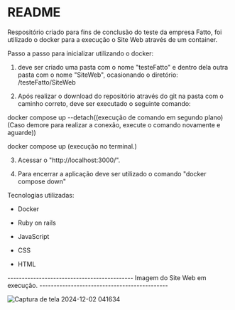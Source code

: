 # README

Respositório criado para fins de conclusão do teste da empresa Fatto, foi utilizado o docker para a execução o Site Web através de um container.

Passo a passo para inicializar utilizando o docker:

1. deve ser criado uma pasta com o nome "testeFatto" e dentro dela outra pasta com o nome "SiteWeb", ocasionando o diretório: /testeFatto/SiteWeb

2. Após realizar o download do repositório através do git na pasta com o caminho correto, deve ser executado o seguinte comando:

docker compose up --detach((execução de comando em segundo plano) (Caso demore para realizar a conexão, execute o comando novamente e aguarde))

docker compose up (execução no terminal.)

3. Acessar o "http://localhost:3000/".

4. Para encerrar a aplicação deve ser utilizado o comando "docker compose down"


Tecnologias utilizadas:

* Docker

* Ruby on rails

* JavaScript

* CSS

* HTML

-------------------------------------------- Imagem do Site Web em execução. ---------------------------------------------

![Captura de tela 2024-12-02 041634](https://github.com/user-attachments/assets/e5c9cdea-e157-43a5-aff3-6f0ab98445f4)

